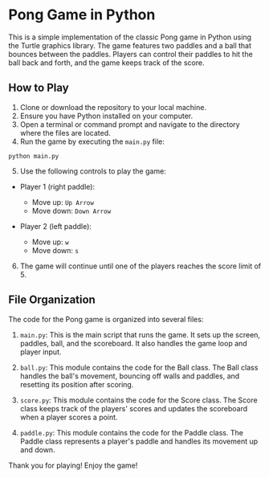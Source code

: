 # Pong Game in Python

This is a simple implementation of the classic Pong game in Python using the Turtle graphics library. The game features two paddles and a ball that bounces between the paddles. Players can control their paddles to hit the ball back and forth, and the game keeps track of the score.

## How to Play

1. Clone or download the repository to your local machine.
2. Ensure you have Python installed on your computer.
3. Open a terminal or command prompt and navigate to the directory where the files are located.
4. Run the game by executing the `main.py` file:

```
python main.py
```

5. Use the following controls to play the game:

- Player 1 (right paddle):
  - Move up: `Up Arrow`
  - Move down: `Down Arrow`

- Player 2 (left paddle):
  - Move up: `w`
  - Move down: `s`

6. The game will continue until one of the players reaches the score limit of 5.

## File Organization

The code for the Pong game is organized into several files:

1. `main.py`: This is the main script that runs the game. It sets up the screen, paddles, ball, and the scoreboard. It also handles the game loop and player input.

2. `ball.py`: This module contains the code for the Ball class. The Ball class handles the ball's movement, bouncing off walls and paddles, and resetting its position after scoring.

3. `score.py`: This module contains the code for the Score class. The Score class keeps track of the players' scores and updates the scoreboard when a player scores a point.

4. `paddle.py`: This module contains the code for the Paddle class. The Paddle class represents a player's paddle and handles its movement up and down.

Thank you for playing! Enjoy the game!